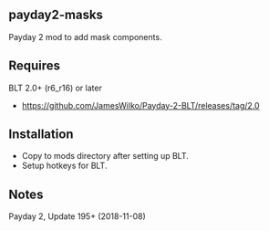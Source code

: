 payday2-masks
-------------
Payday 2 mod to add mask components.

Requires
--------
BLT 2.0+ (r6_r16) or later
- https://github.com/JamesWilko/Payday-2-BLT/releases/tag/2.0

Installation
------------
- Copy to mods directory after setting up BLT.
- Setup hotkeys for BLT.

Notes
-----
Payday 2, Update 195+ (2018-11-08)
